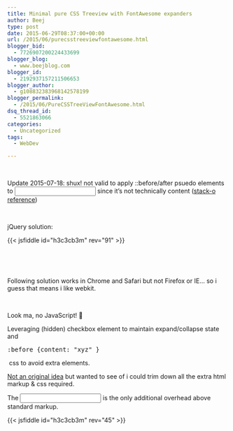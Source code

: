 ```yaml
---
title: Minimal pure CSS Treeview with FontAwesome expanders
author: Beej
type: post
date: 2015-06-29T08:37:00+00:00
url: /2015/06/purecsstreeviewfontawesome.html
blogger_bid:
  - 7726907200224433699
blogger_blog:
  - www.beejblog.com
blogger_id:
  - 2192937157211506653
blogger_author:
  - g108832383968142578199
blogger_permalink:
  - /2015/06/PureCSSTreeViewFontAwesome.html
dsq_thread_id:
  - 5521863066
categories:
  - Uncategorized
tags:
  - WebDev

---
```

&nbsp;

Update 2015-07-18: shux! not valid to apply ::before/after psuedo elements to <input> since it&#8217;s not technically content ([stack-o reference][1])

&nbsp;

jQuery solution:

{{< jsfiddle id="h3c3cb3m" rev="91" >}}

&nbsp;

&nbsp;

Following solution works in Chrome and Safari <span class="hl">but not Firefox or IE</span>&#8230; so i guess that means i like webkit.

&nbsp;

Look ma, no JavaScript! 🙂

Leveraging (hidden) checkbox element to maintain expand/collapse state and

<pre style="display: inline;">:before {content: "xyz" }</pre>

&nbsp;css to avoid extra elements.

[Not an original idea][2] but wanted to see of i could trim down all the extra html markup & css required.

The <input> is the only additional overhead above standard markup.

{{< jsfiddle id="h3c3cb3m" rev="45" >}}

 [1]: http://stackoverflow.com/questions/12831620/is-the-before-pseudo-element-allowed-on-an-inputtype-checkbox
 [2]: http://www.thecssninja.com/css/css-tree-menu